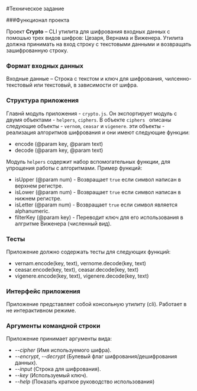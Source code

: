 #Техническое задание

###Функционал проекта

Проект **Crypto** – CLI утилита для шифрования входных данных с помошью трех видов шифров: Цезаря, Вернама и Виженера. Утилита должна принимать на вход строку с текстовыми данными и возвращать зашифрованную строку.

### Формат входных данных

Входные данные – Строка с текстом и ключ для шифрования, чилсенно-текстовый или текстовый, в зависимости от шифра.

### Структура приложения

Главнй модуль приложения - `crypto.js`. Он экспортирует модуль с двумя объектами - `helpers`, `ciphers`. В объекте `ciphers ` описаны следующие объекты - `vernom`, `ceasar` и `vigenere`. эти объекты - реализация алгоритмов шифрования и они имеют следующие функции:

- encode (@param key, @param text)
- decode (@param key, @param text)

Модуль `helpers` содержит набор вспомогательных функции, для упрощения работы с алгоритмами. Пример функций:

- isUpper (@param num) - Возвращает `true` если символ написан в верхнем регистре.
- isLower (@param num) - Возвращает `true` если символ написан в нижнем регистре.
- isLetter (@param num) - Возвращает `true` если символ является alphanumeric.
- filterKey (@param key) - Переводит ключ для его использования в алгритме Виженера (численный вид).

### Тесты 

Приложение должно содержать тесты для следующих функций:

- vernam.encode(key, text), vernome.decode(key, text)
- ceasar.encode(key, text), ceasar.decode(key, text)
- vigenere.encode(key, text), vigenere.decode(key, text)

### Интерфейс приложения

Приложение представляет собой консольную утилиту (cli). Работает в не интерактивном режиме.

### Аргументы командной строки

Приложение принимает аргументы вида:

- *--cipher* (Имя используемого шифра).
- *--encrypt*, *--decrypt* (Булевый флаг шифрования/дешифрования данных).
- *--input* (Строка для шифрования).
- *--key* (Используемый ключ).
- *--help* (Показать краткое руководство использования)
